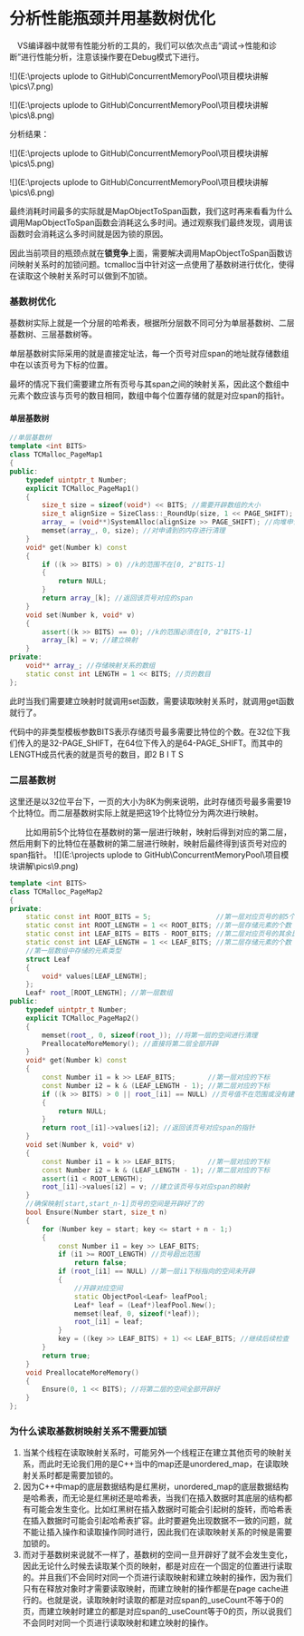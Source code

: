 # 分析性能瓶颈并用基数树优化



 VS编译器中就带有性能分析的工具的，我们可以依次点击“调试→性能和诊断”进行性能分析，注意该操作要在Debug模式下进行。

![](E:\projects uplode to GitHub\ConcurrentMemoryPool\项目模块讲解\pics\7.png)



![](E:\projects uplode to GitHub\ConcurrentMemoryPool\项目模块讲解\pics\8.png)



分析结果：

![](E:\projects uplode to GitHub\ConcurrentMemoryPool\项目模块讲解\pics\5.png)

![](E:\projects uplode to GitHub\ConcurrentMemoryPool\项目模块讲解\pics\6.png)



最终消耗时间最多的实际就是MapObjectToSpan函数，我们这时再来看看为什么调用MapObjectToSpan函数会消耗这么多时间。通过观察我们最终发现，调用该函数时会消耗这么多时间就是因为锁的原因。

因此当前项目的瓶颈点就在**锁竞争**上面，需要解决调用MapObjectToSpan函数访问映射关系时的加锁问题。tcmalloc当中针对这一点使用了基数树进行优化，使得在读取这个映射关系时可以做到不加锁。



### 基数树优化

基数树实际上就是一个分层的哈希表，根据所分层数不同可分为单层基数树、二层基数树、三层基数树等。

单层基数树实际采用的就是直接定址法，每一个页号对应span的地址就存储数组中在以该页号为下标的位置。

最坏的情况下我们需要建立所有页号与其span之间的映射关系，因此这个数组中元素个数应该与页号的数目相同，数组中每个位置存储的就是对应span的指针。

#### 单层基数树

```cpp
//单层基数树
template <int BITS>
class TCMalloc_PageMap1
{
public:
	typedef uintptr_t Number;
	explicit TCMalloc_PageMap1()
	{
		size_t size = sizeof(void*) << BITS; //需要开辟数组的大小
		size_t alignSize = SizeClass::_RoundUp(size, 1 << PAGE_SHIFT); //按页对齐后的大小
		array_ = (void**)SystemAlloc(alignSize >> PAGE_SHIFT); //向堆申请空间
		memset(array_, 0, size); //对申请到的内存进行清理
	}
	void* get(Number k) const
	{
		if ((k >> BITS) > 0) //k的范围不在[0, 2^BITS-1]
		{
			return NULL;
		}
		return array_[k]; //返回该页号对应的span
	}
	void set(Number k, void* v)
	{
		assert((k >> BITS) == 0); //k的范围必须在[0, 2^BITS-1]
		array_[k] = v; //建立映射
	}
private:
	void** array_; //存储映射关系的数组
	static const int LENGTH = 1 << BITS; //页的数目
};
```

此时当我们需要建立映射时就调用set函数，需要读取映射关系时，就调用get函数就行了。

代码中的非类型模板参数BITS表示存储页号最多需要比特位的个数。在32位下我们传入的是32-PAGE_SHIFT，在64位下传入的是64-PAGE_SHIFT。而其中的LENGTH成员代表的就是页号的数目，即2 B I T S 


### 二层基数树

这里还是以32位平台下，一页的大小为8K为例来说明，此时存储页号最多需要19个比特位。而二层基数树实际上就是把这19个比特位分为两次进行映射。

  比如用前5个比特位在基数树的第一层进行映射，映射后得到对应的第二层，然后用剩下的比特位在基数树的第二层进行映射，映射后最终得到该页号对应的span指针。
![](E:\projects uplode to GitHub\ConcurrentMemoryPool\项目模块讲解\pics\9.png)



```cpp
template <int BITS>
class TCMalloc_PageMap2
{
private:
	static const int ROOT_BITS = 5;                //第一层对应页号的前5个比特位
	static const int ROOT_LENGTH = 1 << ROOT_BITS; //第一层存储元素的个数
	static const int LEAF_BITS = BITS - ROOT_BITS; //第二层对应页号的其余比特位
	static const int LEAF_LENGTH = 1 << LEAF_BITS; //第二层存储元素的个数
	//第一层数组中存储的元素类型
	struct Leaf
	{
		void* values[LEAF_LENGTH];
	};
	Leaf* root_[ROOT_LENGTH]; //第一层数组
public:
	typedef uintptr_t Number;
	explicit TCMalloc_PageMap2()
	{
		memset(root_, 0, sizeof(root_)); //将第一层的空间进行清理
		PreallocateMoreMemory(); //直接将第二层全部开辟
	}
	void* get(Number k) const
	{
		const Number i1 = k >> LEAF_BITS;        //第一层对应的下标
		const Number i2 = k & (LEAF_LENGTH - 1); //第二层对应的下标
		if ((k >> BITS) > 0 || root_[i1] == NULL) //页号值不在范围或没有建立过映射
		{
			return NULL;
		}
		return root_[i1]->values[i2]; //返回该页号对应span的指针
	}
	void set(Number k, void* v)
	{
		const Number i1 = k >> LEAF_BITS;        //第一层对应的下标
		const Number i2 = k & (LEAF_LENGTH - 1); //第二层对应的下标
		assert(i1 < ROOT_LENGTH);
		root_[i1]->values[i2] = v; //建立该页号与对应span的映射
	}
	//确保映射[start,start_n-1]页号的空间是开辟好了的
	bool Ensure(Number start, size_t n)
	{
		for (Number key = start; key <= start + n - 1;)
		{
			const Number i1 = key >> LEAF_BITS;
			if (i1 >= ROOT_LENGTH) //页号超出范围
				return false;
			if (root_[i1] == NULL) //第一层i1下标指向的空间未开辟
			{
				//开辟对应空间
				static ObjectPool<Leaf> leafPool;
				Leaf* leaf = (Leaf*)leafPool.New();
				memset(leaf, 0, sizeof(*leaf));
				root_[i1] = leaf;
			}
			key = ((key >> LEAF_BITS) + 1) << LEAF_BITS; //继续后续检查
		}
		return true;
	}
	void PreallocateMoreMemory()
	{
		Ensure(0, 1 << BITS); //将第二层的空间全部开辟好
	}
};
```



### 为什么读取基数树映射关系不需要加锁

1. 当某个线程在读取映射关系时，可能另外一个线程正在建立其他页号的映射关系，而此时无论我们用的是C++当中的map还是unordered_map，在读取映射关系时都是需要加锁的。
2. 因为C++中map的底层数据结构是红黑树，unordered_map的底层数据结构是哈希表，而无论是红黑树还是哈希表，当我们在插入数据时其底层的结构都有可能会发生变化。比如红黑树在插入数据时可能会引起树的旋转，而哈希表在插入数据时可能会引起哈希表扩容。此时要避免出现数据不一致的问题，就不能让插入操作和读取操作同时进行，因此我们在读取映射关系的时候是需要加锁的。
3. 而对于基数树来说就不一样了，基数树的空间一旦开辟好了就不会发生变化，因此无论什么时候去读取某个页的映射，都是对应在一个固定的位置进行读取的。并且我们不会同时对同一个页进行读取映射和建立映射的操作，因为我们只有在释放对象时才需要读取映射，而建立映射的操作都是在page cache进行的。也就是说，读取映射时读取的都是对应span的_useCount不等于0的页，而建立映射时建立的都是对应span的_useCount等于0的页，所以说我们不会同时对同一个页进行读取映射和建立映射的操作。
   